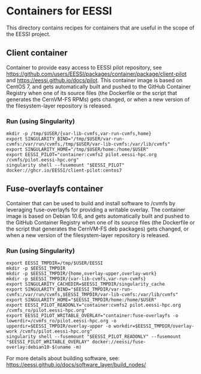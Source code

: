 # Containers for EESSI

This directory contains recipes for containers that are useful in the scope of the EESSI project.

## Client container

Container to provide easy access to EESSI pilot repository,
see https://github.com/users/EESSI/packages/container/package/client-pilot and https://eessi.github.io/docs/pilot.
This container image is based on CentOS 7, and gets automatically built and pushed to the GitHub Container Registry when one of its
source files (the Dockerfile or the script that generates the CernVM-FS RPMs) gets changed,
or when a new version of the filesystem-layer repository is released.

### Run (using Singularity)

```
mkdir -p /tmp/$USER/{var-lib-cvmfs,var-run-cvmfs,home}
export SINGULARITY_BIND="/tmp/$USER/var-run-cvmfs:/var/run/cvmfs,/tmp/$USER/var-lib-cvmfs:/var/lib/cvmfs"
export SINGULARITY_HOME="/tmp/$USER/home:/home/$USER"
export EESSI_PILOT="container:cvmfs2 pilot.eessi-hpc.org /cvmfs/pilot.eessi-hpc.org"
singularity shell --fusemount "$EESSI_PILOT" docker://ghcr.io/EESSI/client-pilot:centos7
```

## Fuse-overlayfs container

Container that can be used to build and install software to /cvmfs by leveraging fuse-overlayfs for
providing a writable overlay.
The container image is based on Debian 10.6, and gets automatically built and pushed to the GitHub Container Registry when one of its
source files (the Dockerfile or the script that generates the CernVM-FS deb packages) gets changed,
or when a new version of the filesystem-layer repository is released.

### Run (using Singularity)
```
export EESSI_TMPDIR=/tmp/$USER/EESSI
mkdir -p $EESSI_TMPDIR
mkdir -p $EESSI_TMPDIR/{home,overlay-upper,overlay-work}
mkdir -p $EESSI_TMPDIR/{var-lib-cvmfs,var-run-cvmfs}
export SINGULARITY_CACHEDIR=$EESSI_TMPDIR/singularity_cache
export SINGULARITY_BIND="$EESSI_TMPDIR/var-run-cvmfs:/var/run/cvmfs,$EESSI_TMPDIR/var-lib-cvmfs:/var/lib/cvmfs"
export SINGULARITY_HOME="$EESSI_TMPDIR/home:/home/$USER"
export EESSI_PILOT_READONLY="container:cvmfs2 pilot.eessi-hpc.org /cvmfs_ro/pilot.eessi-hpc.org"
export EESSI_PILOT_WRITABLE_OVERLAY="container:fuse-overlayfs -o lowerdir=/cvmfs_ro/pilot.eessi-hpc.org -o upperdir=$EESSI_TMPDIR/overlay-upper -o workdir=$EESSI_TMPDIR/overlay-work /cvmfs/pilot.eessi-hpc.org"
singularity shell --fusemount "$EESSI_PILOT_READONLY" --fusemount "$EESSI_PILOT_WRITABLE_OVERLAY" docker://eessi/fuse-overlay:debian10-$(uname -m)
```

For more details about building software, see: https://eessi.github.io/docs/software_layer/build_nodes/
